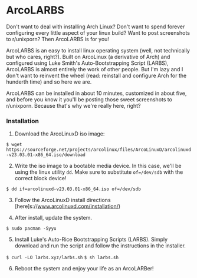 # ArcoLARBS

Don't want to deal with installing Arch Linux? Don't want to spend forever configuring every little aspect of your linux build? Want to post screenshots to r/unixporn? Then ArcoLARBS is for you! 

ArcoLARBS is an easy to install linux operating system (well, not technically but who cares, right?). Built on ArcoLinux (a derivative of Arch) and configured using Luke Smith's Auto-Bootstrapping Script (LARBS), ArcoLARBS is almost entirely the work of other people. But I'm lazy and I don't want to reinvent the wheel (read: reinstall and configure Arch for the hunderth time) and so here we are.

ArcoLARBS can be installed in about 10 minutes, customized in about five, and before you know it you'll be posting those sweet screenshots to r/unixporn. Because that's why we're really here, right?

### Installation

1. Download the ArcoLinuxD iso image:

` $ wget https://sourceforge.net/projects/arcolinux/files/ArcoLinuxD/arcolinuxd-v23.03.01-x86_64.iso/download `

2. Write the iso image to a bootable media device. In this case, we'll be using the linux utility `dd`. Make sure to substitute `of=/dev/sdb` with the correct block device! 

` $ dd if=arcolinuxd-v23.03.01-x86_64.iso of=/dev/sdb `

3. Follow the ArcoLinuxD install directions [here]s://www.arcolinuxd.com/installation/)

4. After install, update the system.

` $ sudo pacman -Syyu `

5. Install Luke's Auto-Rice Bootstrapping Scripts (LARBS). Simply download and run the script and follow the instructions in the installer.

` $ curl -LO larbs.xyz/larbs.sh `
` $ sh larbs.sh `

6. Reboot the system and enjoy your life as an ArcoLARBer!





 

 
